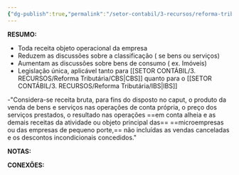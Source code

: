 ```yaml
---
{"dg-publish":true,"permalink":"/setor-contabil/3-recursos/reforma-tributaria/receita-bruta/","dgPassFrontmatter":true,"created":"2025-08-20T22:40:51.243-03:00","updated":"2025-08-21T22:17:36.325-03:00"}
---
```


**RESUMO:**

 - Toda receita objeto operacional da empresa
 - Reduzem as discussões sobre a classificação ( se bens ou serviços)
 - Aumentam as discussões sobre bens de consumo ( ex. Imóveis)
 - Legislação única, aplicável tanto para [[SETOR CONTÁBIL/3. RECURSOS/Reforma Tributária/CBS\|CBS]] quanto para o [[SETOR CONTÁBIL/3. RECURSOS/Reforma Tributária/IBS\|IBS]]


-"Considera-se receita bruta, para fins do disposto no caput, o produto da venda de bens e serviços nas operações de conta própria, o preço dos serviços prestados, o resultado nas operações ==em conta alheia e as demais receitas da atividade ou objeto principal das==
==microempresas ou das empresas de pequeno porte,== não incluídas as vendas canceladas e os descontos incondicionais concedidos."


**NOTAS:**


**CONEXÕES:**





